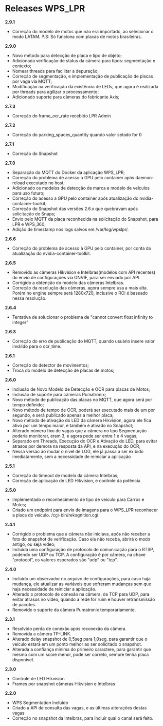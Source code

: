 # Releases WPS_LPR

**2.9.1**

* Correção do modelo de motos que não era importado, ao selecionar o modo LATAM. P.S: Só funciona com placas de motos brasileiras.


**2.9.0**

* Novo método para detecção de placa e tipo de objeto;
* Adicionada verificação de status da câmera para tipos: segmentação e contexto;
* Nomear threads para facilitar a depuração;
* Correção de segmentação, e implementação de publicação de placas por vaga via MQTT;
* Modificação na verificação da existência de LEDs, que agora é realizada por threads para agilizar o processamento;
* Adicionado suporte para câmeras do fabricante Axis;

**2.7.3**

* Correção do frame_ocr_rate recebido LPR Admin

**2.7.2**

* Correção do parking_spaces_quantity quando valor setado for 0


**2.7.1**

* Correção do Snapshot

**2.7.0**

* Separação do MQTT do Docker da aplicação WPS_LPR;
* Correção do problema de acesso a GPU pelo container após daemon-reload executado no host;
* Adicionado os modelos de detecção de marca e modelo de veículos para uso futuro;
* Correção do acesso a GPU pelo container após atualização do nvidia-container-toolkit;
* Correção do Snapshot das versões 2.6.x que quebravam após solicitação de Snaps;
* Envio pelo MQTT da placa reconhecida na solicitação do Snapshot, para LPR e WPS_360;
* Adição de timestamp nos logs salvos em /var/log/wpslpr/.


**2.6.6**

* Correção do problema de acesso à GPU pelo container, por conta da atualização do nvidia-container-toolkit.

**2.6.5**

* Removido as câmeras Hikvision e Intelbras(modelos com API recentes) do
  envio de configurações via ONVIF, para ser enviado por API.
* Corrigido a obtenção do modelo das câmeras Intelbras.
* Correção da resolução das câmeras, agora sempre usa a mais alta. Porém no engine sempre será 1280x720, inclusive o ROI é baseado nessa resolução.

**2.6.4**

* Tentativa de solucionar o problema de "cannot convert float infinity to integer"

**2.6.3**

* Correção do erro de publicação do MQTT, quando usuário insere valor
  inválido para o ocr_time.

**2.6.1**

* Correção do detector de movimentos;
* Troca do modelo de detecção de placas de motos;

**2.6.0**

* Inclusão de Novo Modelo de Detecção e OCR para placas de Motos;
* Inclusão de suporte para câmeras Pumatronix;
* Novo método de publicação das placas no MQTT, que agora será por tempo definido;
* Novo método de tempo de OCR, poderá ser executado mais de um por segundo, e será publicado apenas a melhor placa;
* Novo método de ativação do LED da câmera Hikvision, agora ele fica ativo por um tempo maior, e também é ativado no Snapshot;
* Alterado número fixo de vagas que a câmera no tipo Segmentação poderia monitorar, eram 3, e agora pode ser entre 1 e 4 vagas;
* Separado em Threads, Execução do OCR e Ativação do LED, para evitar atrasos por demora na resposta da API, e na execução do OCR;
* Nessa versão ao mudar o nível de LOG, ele já passa a ser exibido imediatamente, sem a necessidade de reiniciar a aplicação

**2.5.1**

* Correção do timeout de modelo da câmera Intelbras;
* Correção de aplicação de LED Hikvision, e controle da potência.

**2.5.0**

* Implementado o reconhecimento de tipo de veículo para Carros e Motos;
* Criado um endpoint para envio de imagens para o WPS_LPR reconhecer a placa do veículo. /cgi-bin/rekognition.cgi

**2.4.1**

* Corrigido o problema que a câmera não iniciava, após não receber a foto do snapshot de verificação. Caso ela não receba, abrirá o modo antigo, ou seja vídeo;
* Incluída uma configuração de protocolo de comunicação para o RTSP, podendo ser UDP ou TCP. A configuração é por câmera, na chave "protocol", os valores esperados são "udp" ou "tcp".

**2.4.0**

* Incluído um observador no arquivo de configurações, para caso haja mudança, ele atualizar as variáveis que sofreram mudanças sem que haja necessidade de reiniciar a aplicação.
* Alterado o protocolo de conexão na câmera, de TCP para UDP, para evitar atrasos no vídeo, quando a rede for ruim e houver retransmissão de pacotes.
* Removido o suporte da câmera Pumatronix temporariamente.

**2.3.1**

* Resolvido perda de conexão após reconexão da câmera.
* Removida a câmera TP-LINK.
* Alterado delay snapshot de 0,5seg para 1,0seg, para garantir que o veículo estará em um ponto melhor ao ser solicitado o snapshot.
* Alterada a confiança mínima do primeiro caractere, para garantir que mesmo com um score menor, pode ser correto, sempre tenha placa disponível.

**2.3.0**

* Controle de LED Hikvision
* Frames por snapshot câmeras Hikvision e Intelbras

**2.2.0**

* WPS Segmentation Incluído
* Criado a API de consulta das vagas, e as últimas alterações destas vagas
* Correção no snapshot da Intelbras, para incluir qual o canal será feito.
